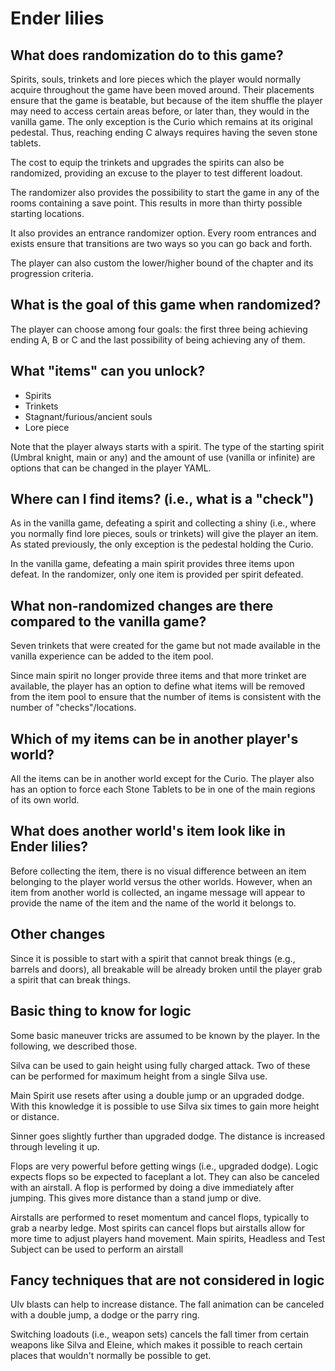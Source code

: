 # Ender lilies

## What does randomization do to this game?

Spirits, souls, trinkets and lore pieces which the player would normally acquire throughout the game have been moved around. 
Their placements ensure that the game is beatable, but because of the item shuffle the player may need to access certain areas before, or later than, they would in the vanilla game.
The only exception is the Curio which remains at its original pedestal. 
Thus, reaching ending C always requires having the seven stone tablets.

The cost to equip the trinkets and upgrades the spirits can also be randomized, providing an excuse to the player to test different loadout. 

The randomizer also provides the possibility to start the game in any of the rooms containing a save point.
This results in more than thirty possible starting locations.

It also provides an entrance randomizer option. 
Every room entrances and exists ensure that transitions are two ways so you can go back and forth.

The player can also custom the lower/higher bound of the chapter and its progression criteria. 


## What is the goal of this game when randomized?

The player can choose among four goals: the first three being achieving ending A, B or C and the last possibility of being achieving any of them.


## What "items" can you unlock?

* Spirits
* Trinkets
* Stagnant/furious/ancient souls
* Lore piece

Note that the player always starts with a spirit. 
The type of the starting spirit (Umbral knight, main or any) and the amount of use (vanilla or infinite) are options that can be changed in the player YAML. 


## Where can I find items? (i.e., what is a "check")

As in the vanilla game, defeating a spirit and collecting a shiny (i.e., where you normally find lore pieces, souls or trinkets) will give the player an item. 
As stated previously, the only exception is the pedestal holding the Curio. 

In the vanilla game, defeating a main spirit provides three items upon defeat.
In the randomizer, only one item is provided per spirit defeated. 


## What non-randomized changes are there compared to the vanilla game?

Seven trinkets that were created for the game but not made available in the vanilla experience can be added to the item pool. 

Since main spirit no longer provide three items and that more trinket are available, the player has an option to define what items will be removed from the item pool to ensure that the number of items is consistent with the number of "checks"/locations.


## Which of my items can be in another player's world?

All the items can be in another world except for the Curio.
The player also has an option to force each Stone Tablets to be in one of the main regions of its own world. 


## What does another world's item look like in Ender lilies?

Before collecting the item, there is no visual difference between an item belonging to the player world versus the other worlds.
However, when an item from another world is collected, an ingame message will appear to provide the name of the item and the name of the world it belongs to. 


## Other changes

Since it is possible to start with a spirit that cannot break things (e.g., barrels and doors), all breakable will be already broken until the player grab a spirit that can break things. 


## Basic thing to know for logic

Some basic maneuver tricks are assumed to be known by the player. 
In the following, we described those.

Silva can be used to gain height using fully charged attack. 
Two of these can be performed for maximum height from a single Silva use.

Main Spirit use resets after using a double jump or an upgraded dodge. 
With this knowledge it is possible to use Silva six times to gain more height or distance.

Sinner goes slightly further than upgraded dodge. 
The distance is increased through leveling it up.

Flops are very powerful before getting wings (i.e., upgraded dodge). 
Logic expects flops so be expected to faceplant a lot. 
They can also be canceled with an airstall. 
A flop is performed by doing a dive immediately after jumping. 
This gives more distance than a stand jump or dive.

Airstalls are performed to reset momentum and cancel flops, typically to grab a nearby ledge. 
Most spirits can cancel flops but airstalls allow for more time to adjust players hand movement. 
Main spirits, Headless and Test Subject can be used to perform an airstall


## Fancy techniques that are not considered in logic

Ulv blasts can help to increase distance. 
The fall animation can be canceled with a double jump, a dodge or the parry ring.

Switching loadouts (i.e., weapon sets) cancels the fall timer from certain weapons like Silva and Eleine, which makes it possible to reach certain places that wouldn't normally be possible to get.




